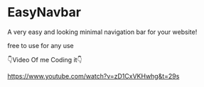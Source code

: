 # EasyNavbar

A very easy and looking minimal navigation bar for your website!

free to use for any use

👇Video Of me Coding it👇

https://www.youtube.com/watch?v=zD1CxVKHwhg&t=29s
